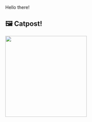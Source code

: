 Hello there!



## 🖼️ Catpost!

<sub>
    <img src="https://cdn2.thecatapi.com/images/olTDnA6GZ.png" height="256">
</sub>

